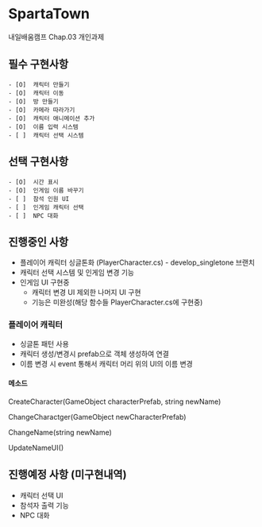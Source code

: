 # SpartaTown
 내일배움캠프 Chap.03 개인과제

 

## 필수 구현사항
    - [O]  캐릭터 만들기
    - [O]  캐릭터 이동
    - [O]  방 만들기
    - [O]  카메라 따라가기
    - [O]  캐릭터 애니메이션 추가
    - [O]  이름 입력 시스템
    - [ ]  캐릭터 선택 시스템



## 선택 구현사항
    - [O]  시간 표시
    - [O]  인게임 이름 바꾸기
    - [ ]  참석 인원 UI
    - [ ]  인게임 캐릭터 선택
    - [ ]  NPC 대화



## 진행중인 사항
- 플레이어 캐릭터 싱글톤화 (PlayerCharacter.cs) - develop_singletone 브랜치
- 캐릭터 선택 시스템 및 인게임 변경 기능
- 인게임 UI 구현중
    - 캐릭터 변경 UI 제외한 나머지 UI 구현
    - 기능은 미완성(해당 함수들 PlayerCharacter.cs에 구현중)




### 플레이어 캐릭터
- 싱글톤 패턴 사용
- 캐릭터 생성/변경시 prefab으로 객체 생성하여 연결
- 이름 변경 시 event 통해서 캐릭터 머리 위의 UI의 이름 변경

#### 메소드
CreateCharacter(GameObject characterPrefab, string newName)

ChangeCharactger(GameObject newCharacterPrefab)

ChangeName(string newName)

UpdateNameUI()


## 진행예정 사항 (미구현내역)
- 캐릭터 선택 UI
- 참석자 출력 기능
- NPC 대화
